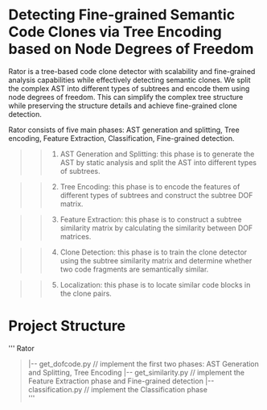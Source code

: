 # Detecting Fine-grained Semantic Code Clones via Tree Encoding based on Node Degrees of Freedom
Rator is a tree-based code clone detector with scalability and fine-grained analysis capabilities while effectively detecting semantic clones. We split the complex AST into different types of subtrees and encode them using node degrees of freedom. This can simplify the complex tree structure while preserving the structure details and achieve fine-grained clone detection.

Rator consists of five main phases: AST generation and splitting, Tree encoding, Feature Extraction, Classification, Fine-grained detection.

>>1. AST Generation and Splitting: this phase is to generate the AST by static analysis and split the AST into different types of subtrees.

>>2. Tree Encoding: this phase is to encode the features of different types of subtrees and construct the subtree DOF matrix. 

>>3. Feature Extraction: this phase is to construct a subtree similarity matrix by calculating the similarity between DOF matrices.

>>4. Clone Detection: this phase is to train the clone detector using the subtree similarity matrix and determine whether two code fragments are semantically similar.

>>5. Localization: this phase is to locate similar code blocks in the clone pairs.

# Project Structure
'''
Rator 
>|-- get_dofcode.py     	// implement the first two phases:  AST Generation and Splitting, Tree Encoding
>|-- get_similarity.py     // implement the Feature Extraction phase and Fine-grained detection
>|-- classification.py   // implement the Classification phase  
'''
